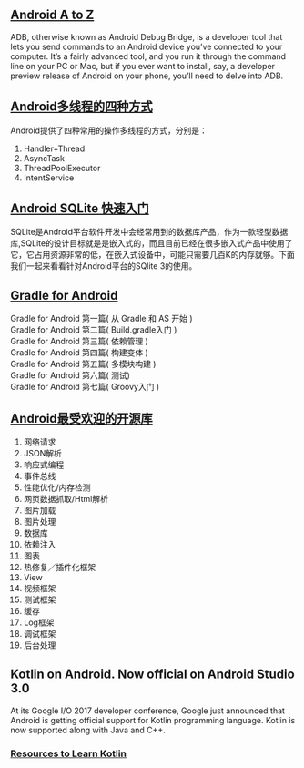 ## [Android A to Z](http://www.greenbot.com/article/3012144/android/android-a-to-z-a-glossary-of-android-jargon-and-technical-terms.html)
ADB, otherwise known as Android Debug Bridge, is a developer tool that lets you send commands to an Android device you’ve connected to your computer. It’s a fairly advanced tool, and you run it through the command line on your PC or Mac, but if you ever want to install, say, a developer preview release of Android on your phone, you’ll need to delve into ADB.


## [Android多线程的四种方式](http://www.jianshu.com/p/2b634a7c49ec)
Android提供了四种常用的操作多线程的方式，分别是：
1. Handler+Thread
2. AsyncTask
3. ThreadPoolExecutor
4. IntentService

## [Android SQLite 快速入门](http://kb.cnblogs.com/page/83939/)
SQLite是Android平台软件开发中会经常用到的数据库产品，作为一款轻型数据库,SQLite的设计目标就是是嵌入式的，而且目前已经在很多嵌入式产品中使用了它，它占用资源非常的低，在嵌入式设备中，可能只需要几百K的内存就够。下面我们一起来看看针对Android平台的SQlite 3的使用。

## [Gradle for Android](https://segmentfault.com/a/1190000004229002)
Gradle for Android 第一篇( 从 Gradle 和 AS 开始 ) <br />
Gradle for Android 第二篇( Build.gradle入门 ) <br />
Gradle for Android 第三篇( 依赖管理 ) <br />
Gradle for Android 第四篇( 构建变体 ) <br />
Gradle for Android 第五篇( 多模块构建 ) <br />
Gradle for Android 第六篇( 测试) <br />
Gradle for Android 第七篇( Groovy入门 ) <br />

## [Android最受欢迎的开源库](http://www.jianshu.com/p/fcfbda09b73a)
1. 网络请求
2. JSON解析
3. 响应式编程
4. 事件总线
5. 性能优化/内存检测
6. 网页数据抓取/Html解析
7. 图片加载
8. 图片处理
9. 数据库
10. 依赖注入
11. 图表
12. 热修复／插件化框架
13. View
14. 视频框架
15. 测试框架
16. 缓存
17. Log框架
18. 调试框架
19. 后台处理

## Kotlin on Android. Now official on Android Studio 3.0
At its Google I/O 2017 developer conference, Google just announced that Android is getting official support for Kotlin programming language. Kotlin is now supported along with Java and C++.
### [Resources to Learn Kotlin](https://developer.android.com/kotlin/resources.html)





